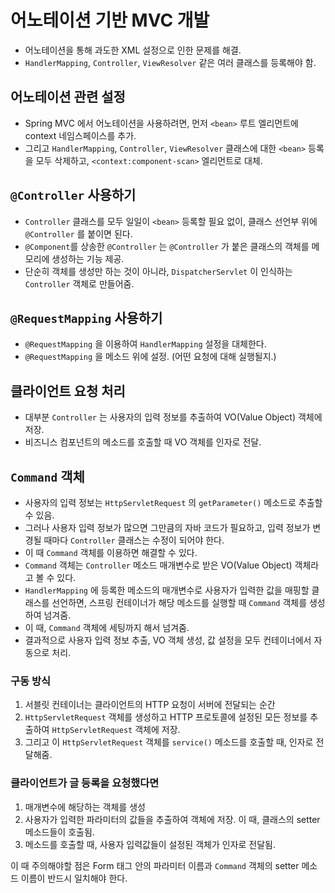 # 어노테이션 기반 MVC 개발

* 어노테이션을 통해 과도한 XML 설정으로 인한 문제를 해결.
* `HandlerMapping`, `Controller`, `ViewResolver` 같은 여러 클래스를 등록해야 함.

## 어노테이션 관련 설정

* Spring MVC 에서 어노테이션을 사용하려면, 먼저 `<bean>` 루트 엘리먼트에 context 네임스페이스를 추가.
* 그리고 `HandlerMapping`, `Controller`, `ViewResolver` 클래스에 대한 `<bean>` 등록을 모두 삭제하고, `<context:component-scan>` 엘리먼트로 대체.

## `@Controller` 사용하기

* `Controller` 클래스를 모두 일일이 `<bean>` 등록할 필요 없이, 클래스 선언부 위에 `@Controller` 를 붙이면 된다.
* `@Component`를 상송한 `@Controller` 는 `@Controller` 가 붙은 클래스의 객체를 메모리에 생성하는 기능 제공.
* 단순히 객체를 생성만 하는 것이 아니라, `DispatcherServlet` 이 인식하는 `Controller` 객체로 만들어줌.

## `@RequestMapping` 사용하기

* `@RequestMapping` 을 이용하여 `HandlerMapping` 설정을 대체한다.
* `@RequestMapping` 을 메소드 위에 설정. (어떤 요청에 대해 실행될지.)

## 클라이언트 요청 처리

* 대부분 `Controller` 는 사용자의 입력 정보를 추출하여 VO(Value Object) 객체에 저장.
* 비즈니스 컴포넌트의 메소드를 호출할 때 VO 객체를 인자로 전달.

## `Command` 객체

* 사용자의 입력 정보는 `HttpServletRequest` 의 `getParameter()` 메소드로 추출할 수 있음.
* 그러나 사용자 입력 정보가 많으면 그만큼의 자바 코드가 필요하고, 입력 정보가 변경될 때마다 `Controller` 클래스는 수정이 되어야 한다.
* 이 때 `Command` 객체를 이용하면 해결할 수 있다.
* `Command` 객체는 `Controller` 메소드 매개변수로 받은 VO(Value Object) 객체라고 볼 수 있다.
* `HandlerMapping` 에 등록한 메소드의 매개변수로 사용자가 입력한 값을 매핑할 클래스를 선언하면, 스프링 컨테이너가 해당 메소드를 실행할 때 `Command` 객체를 생성하여 넘겨줌.
* 이 때, `Command` 객체에 세팅까지 해서 넘겨줌.
* 결과적으로 사용자 입력 정보 추출, VO 객체 생성, 값 설정을 모두 컨테이너에서 자동으로 처리.

### 구동 방식

1. 서블릿 컨테이너는 클라이언트의 HTTP 요청이 서버에 전달되는 순간
2. `HttpServletRequest` 객체를 생성하고 HTTP 프로토콜에 설정된 모든 정보를 추출하여 `HttpServletRequest` 객체에 저장.
3. 그리고 이 `HttpServletRequest` 객체를 `service()` 메소드를 호출할 때, 인자로 전달해줌.

### 클라이언트가 글 등록을 요청했다면

1. 매개변수에 해당하는 객체를 생성
2. 사용자가 입력한 파라미터의 값들을 추출하여 객체에 저장. 이 때, 클래스의 setter 메소드들이 호출됨.
3. 메소드를 호출할 때, 사용자 입력값들이 설정된 객체가 인자로 전달됨.

이 때 주의해야할 점은 Form 태그 안의 파라미터 이름과 `Command` 객체의 setter 메소드 이름이 반드시 일치해야 한다.
